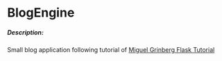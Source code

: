 # BlogEngine
##### Description: 
Small blog application following tutorial of [Miguel Grinberg Flask Tutorial](http://blog.miguelgrinberg.com/post/the-flask-mega-tutorial-part-i-hello-world)
